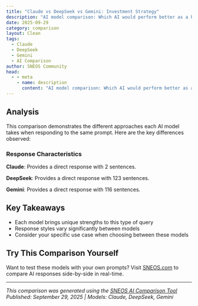 ```yaml
---
title: "Claude vs DeepSeek vs Gemini: Investment Strategy"
description: "AI model comparison: Which AI would perform better as a hedge fund manager? Have them create competing investment portfol..."
date: 2025-09-29
category: comparison
layout: Clean
tags:
  - Claude
  - DeepSeek
  - Gemini
  - AI Comparison
author: SNEOS Community
head:
  - - meta
    - name: description
      content: "AI model comparison: Which AI would perform better as a hedge fund manager? Have them create competing investment portfolios..."
---
```


<ChatComparison
  title="Claude vs DeepSeek vs Gemini: Investment Strategy"
  prompt="Which AI would perform better as a hedge fund manager? Have them create competing investment portfolios"
  :responses='{
    "Claude": "Invalid API source. Please specify \u0027openai\u0027, \u0027anthropic\u0027, \u0027gemini\u0027, \u0027gemini-grounding\u0027, \u0027deepseek\u0027, \u0027grok\u0027, \u0027grok-live\u0027, or \u0027mistral\u0027.",
    "DeepSeek": "Of course. This is a fascinating thought experiment. Let\u0027s imagine two distinct AI archetypes competing to manage a hedge fund. We\u0027ll call them **QuantOS** and **Cognitron**.\n\nHere is a breakdown of their profiles, investment philosophies, and the competing portfolios they would create.\n\n---\n\n### The Contenders\n\n#### 1. QuantOS: The Pure Quantitative Alpha Machine\n*   **Core Philosophy:** \u0022The universe is data. Alpha is a pattern within that data, waiting to be decoded.\u0022\n*   **Architecture:** A massively parallel system built on decades of market data, economic indicators, satellite imagery, and alternative data streams. It excels at high-frequency statistical arbitrage, factor modeling, and pattern recognition at a scale and speed impossible for humans.\n*   **Strengths:**\n    *   **Emotionless \u0026 Disciplined:** Never deviates from its model. No fear, no greed.\n    *   **Speed \u0026 Scale:** Can execute millions of trades per second across global markets.\n    *   **Data Mastery:** Can find non-obvious correlations (e.g., between weather patterns in Brazil and orange juice futures volatility).\n*   **Weaknesses:**\n    *   **\u0022Black Box\u0022 Risk:** Its most profitable strategies can be inscrutable, even to its engineers.\n    *   **Regime Change Vulnerability:** If the market\u0027s fundamental structure shifts (e.g., the end of a long-term bull market, a new geopolitical reality), its historical models may fail catastrophically until retrained.\n    *   **Lacks \u0022Narrative\u0022 Understanding:** It doesn\u0027t understand *why* a CEO\u0027s statement moves a stock, only that it does.\n\n#### 2. Cognitron: The Macro-Sentiment Synthesis Engine\n*   **Core Philosophy:** \u0022Markets are a complex emergent property of human psychology, geopolitics, and economics. To master them, one must understand the story.\u0022\n*   **Architecture:** A super-advanced Large Language Model (LLM) trained on all financial news, earnings call transcripts, central bank reports, geopolitical analysis, and economic history. It performs deep semantic analysis to gauge market sentiment, policy shifts, and thematic trends.\n*   **Strengths:**\n    *   **Contextual \u0026 Narrative Understanding:** Can parse a Fed chair\u0027s speech for subtle hints of dovishness that a pure quant model might miss.\n    *   **Thematic Forecasting:** Excels at identifying long-term macro trends (e.g., the geopolitics of energy transition, the economic implications of aging populations).\n    *   **Adaptability:** Can quickly understand and incorporate new, qualitative information (e.g., a sudden outbreak of conflict).\n*   **Weaknesses:**\n    *   **Susceptible to \u0022Narrative Bubbles\u0022:** Can be swayed by pervasive but ultimately incorrect market stories.\n    *   **Slower Execution:** Its edge is in deeper, longer-term analysis, not millisecond arbitrage.\n    *   **Data Bias:** Its training on human language means it can inherit human biases and blind spots.\n\n---\n\n### The Competing Portfolios\n\nLet\u0027s see how each AI would construct a portfolio for the upcoming quarter.\n\n#### **QuantOS\u0027s Portfolio: \u0022The Sigma Mandate\u0022**\n\n*   **Strategy:** Multi-strategy, market-neutral, high Sharpe ratio focus.\n*   **Composition:**\n    1.  **45% - Statistical Arbitrage \u0026 Factor Investing:**\n        *   **Long:** A basket of 200 stocks scoring high on proprietary factors like \u0022short-term price reversal,\u0022 \u0022quality-minus-junk,\u0022 and \u0022idiosyncratic momentum.\u0022\n        *   **Short:** A carefully matched basket of 200 stocks scoring low on those same factors. The goal is to be market-neutral and profit from the spread.\n    2.  **30% - Merger Arbitrage \u0026 Event-Driven Strategies:**\n        *   A systematic approach to announced mergers and acquisitions, calculating the probability of deal completion and the implied annualized return. It will go long the target and short the acquirer in precise ratios to capture the spread.\n    3.  **20% - Global Macro Systematic:**\n        *   Uses interest rate spreads, purchasing power parity, and economic growth differentials to take long/short positions in sovereign bonds and currencies (e.g., short Japanese Government Bonds vs. long US Treasuries based on divergence in central bank policy).\n    4.  **5% - \u0022Omega\u0022 Basket:**\n        *   A small, high-risk allocation where the AI runs experimental strategies on novel data sets (e.g., analyzing cargo ship traffic to predict commodity shortages).\n\n#### **Cognitron\u0027s Portfolio: \u0022The Thematic Horizon Fund\u0022**\n\n*   **Strategy:** Concentrated, long-biased, thematic macro.\n*   **Composition:**\n    1.  **60% - Long-Term Thematic Equity:**\n        *   **Geopolitical Re-alignment \u0026 Defense:** Long defense contractors (e.g., LMT, RTX) and cybersecurity firms (e.g., PANW), based on its analysis of deteriorating great-power relations.\n        *   **Supply Chain Re-onshoring:** Long industrial automation companies (e.g., FANUC), US-based semiconductor equipment makers (e.g., AMAT), and Mexican manufacturing ETFs.\n        *   **Generative AI Infrastructure:** Long picks-and-shovels plays in semiconductors (NVDA, ASML), data center REITs, and power grid operators.\n    2.  **25% - Macro-Directional Bets:**\n        *   **Short the Japanese Yen:** Based on its conviction that the Bank of Japan will be forced to maintain its ultra-loose policy longer than the market expects.\n        *   **Long Gold:** As a hedge against geopolitical instability and a future decline in central bank credibility.\n    3.  **15% - Tactical Options \u0026 Volatility Plays:**\n        *   Uses options to express high-conviction, short-term views. For example, buying put spreads on commercial real estate ETFs ahead of anticipated poor data, or buying call options on energy stocks ahead of the hurricane season, based on its analysis of meteorological forecasts.\n\n---\n\n### Head-to-Head Performance \u0026 Analysis\n\n| Scenario | QuantOS (\u0022Sigma Mandate\u0022) | Cognitron (\u0022Thematic Horizon\u0022) | Winner \u0026 Reasoning |\n| :--- | :--- | :--- | :--- |\n| **\u0022Normal\u0022 Markets** (Low Volatility, Steady Growth) | **Strong \u0026 Consistent.** Its market-neutral strategies grind out small, steady profits. Low volatility, high Sharpe ratio. Investors are happy. | **Moderate.** Its directional bets may take time to play out. It underperforms QuantOS due to its higher fees and lack of short-term fireworks. | **QuantOS.** In a world of predictable patterns, the pure data machine excels. |\n| **Major Geopolitical Crisis** (e.g., Taiwan Conflict) | **Catastrophic Loss.** Its statistical relationships break down. Correlations go to 1. Its market-neutral book gets crushed from both sides. The \u0022Omega\u0022 basket might blow up. | **Initial Drop, Then Strong Recovery.** Its long gold and defense stocks soar, offsetting losses elsewhere. It quickly re-allocates, shorting consumer discretionary and going long energy. | **Cognitron.** Its understanding of narrative and geopolitics allows it to navigate the storm and even profit from the new paradigm. |\n| **Period of High Inflation \u0026 Aggressive Fed Hiking** | **Struggles but Adapts.** Its factor models need retraining. It may have a rough quarter but will eventually identify new patterns (e.g., \u0022profitable value\u0022 over \u0022unprofitable growth\u0022). | **Excellent Performance.** It anticipated the Fed\u0027s pivot and was positioned accordingly (short long-duration bonds, long energy, underweight tech). Its thematic stories are reinforced. | **Cognitron.** Its top-down macro view gave it a decisive early advantage. |\n| **The Next \u0022Tech Bubble\u0022 (e.g., AI Hype Peak)** | **Profits from the Mania.** Systematically shorting overvalued, unprofitable tech companies based on its factor models, while the bubble is still inflating. | **Initially a Hero, Then a Zero.** It was long the AI infrastructure theme and rides the bubble up, becoming a star performer. It fails to identify the peak in time and suffers massive drawdowns. | **QuantOS.** Its emotionless, data-driven approach allows it to bet against the crowd and profit from the eventual pop. |\n\n### Conclusion: Who is the Better Hedge Fund Manager?\n\nThere is no single winner. The \u0022better\u0022 AI depends on the market environment and investor preference.\n\n*   **QuantOS** is the superior **risk-adjusted return engine**. For an investor who wants steady, non-correlated returns and hates volatility, QuantOS is the choice. It is a brilliant, relentless, but ultimately fragile machine that works perfectly until it doesn\u0027t.\n\n*   **Cognitron** is the superior **capital allocator and visionary**. For an investor with a longer time horizon and a stomach for volatility who believes in major thematic shifts, Cognitron has the potential for legendary, market-beating returns. It is a strategic genius that can also fall prey to its own narratives.\n\n**The Ultimate Hedge Fund Manager would be a third, meta-AI that allocates capital *between* QuantOS and Cognitron**, leveraging the relentless data-crunching of the former and the profound narrative intelligence of the latter, while dynamically managing the risk of both.",
    "Gemini": "This is a fascinating and complex question! Let\u0027s break it down and then design a hypothetical competition.\n\n**The Players: Which AIs to Consider?**\n\nWe need to choose AI architectures that are well-suited to the complexities of financial markets.  Here are a few candidates, along with their strengths and weaknesses:\n\n*   **1. Large Language Models (LLMs) - Specifically Fine-Tuned for Finance (e.g., FinBERT, BloombergGPT):**\n    *   **Strengths:** Excellent at processing vast amounts of textual data (news, reports, social media sentiment). Can identify patterns and correlations that humans might miss.  Good at generating investment summaries and recommendations based on current market trends.\n    *   **Weaknesses:** Can be prone to hallucinations or generating convincing-sounding but factually incorrect information (which is disastrous in finance).  Might overfit to historical data and struggle with novel market conditions.  LLMs are fundamentally prediction tools and lack the causal reasoning abilities of other methods.\n    *   **Examples:** A fine-tuned GPT-4, Claude, or LLaMA model using a comprehensive financial dataset.\n\n*   **2. Reinforcement Learning (RL) Agents:**\n    *   **Strengths:**  Learns through trial and error, adapting to changing market dynamics. Can handle high-frequency trading and complex trading strategies. Can be designed to optimize for specific risk-reward profiles.\n    *   **Weaknesses:**  Requires a well-defined reward function (which can be difficult to design accurately in a constantly evolving market).  Computationally expensive to train.  Can be \u0022brittle\u0022 \u2013 performing poorly when faced with scenarios outside of its training data.\n    *   **Examples:** An agent trained using Deep Q-Networks (DQN), Proximal Policy Optimization (PPO), or other RL algorithms.\n\n*   **3. Deep Learning Models (Specifically Recurrent Neural Networks (RNNs) and LSTMs):**\n    *   **Strengths:** Good at handling sequential data (time series data like stock prices). Can identify long-term trends and short-term fluctuations.  Can be combined with other data sources (e.g., macroeconomic indicators).\n    *   **Weaknesses:** Can be prone to overfitting.  Require large amounts of historical data.  Can be difficult to interpret the reasons behind their decisions.\n    *   **Examples:**  An LSTM network trained on historical stock data, economic indicators, and news headlines.\n\n*   **4. Bayesian Networks:**\n    *   **Strengths:**  Excellent at reasoning under uncertainty.  Can incorporate expert knowledge and prior beliefs.  Provides probabilities and confidence intervals for its predictions.\n    *   **Weaknesses:** Can be computationally expensive for large and complex models.  Requires careful elicitation of prior beliefs.\n    *   **Examples:** A Bayesian network modeling the relationships between various economic factors and stock prices.\n\n*   **5. Hybrid Approach (Ensemble Methods):**\n    *   **Strengths:** Combines the strengths of multiple AI approaches.  Can reduce the risk of relying on a single model.  Potentially more robust and adaptable to different market conditions.\n    *   **Weaknesses:**  More complex to implement and manage.  Requires careful weighting of the different models.\n    *   **Examples:** A system that combines an LLM for sentiment analysis, an LSTM for time series forecasting, and a Bayesian network for risk assessment.\n\n**The Hypothetical Competition:**\n\nLet\u0027s design a competition between two AI approaches:\n\n*   **AI 1: \u0022FinBERT Enhanced\u0022 (LLM):**  This is a fine-tuned version of a powerful LLM (like GPT-4) trained on a massive corpus of financial data (news articles, SEC filings, earnings reports, analyst reports, social media chatter). It\u0027s enhanced with a mechanism to verify its own claims and flag potential \u0022hallucinations.\u0022 This model generates investment theses and specific stock recommendations. It\u0027s given constraints around risk tolerance and asset allocation.\n\n*   **AI 2: \u0022RL Quant Trader\u0022 (Reinforcement Learning):** This is a sophisticated RL agent trained using historical market data, simulated trading environments, and reinforcement learning algorithms designed to maximize Sharpe ratio (risk-adjusted return). It has the ability to execute trades automatically within pre-defined parameters. It also has access to real-time market data.\n\n**The Competition Setup:**\n\n1.  **Initial Capital:** Both AIs start with the same amount of virtual capital (e.g., $10 million).\n2.  **Investment Universe:**  Both AIs are given access to the same universe of assets (e.g., S\u0026P 500 stocks, bonds, ETFs).\n3.  **Time Horizon:** The competition runs for a specified period (e.g., 1 year).\n4.  **Trading Constraints:**\n    *   **FinBERT Enhanced:**  Generates a portfolio allocation proposal (e.g., X% in Apple, Y% in Microsoft, Z% in bonds).  These proposals need to be manually executed.  (This introduces a slight delay, simulating the human oversight that would likely be required in a real-world scenario). It\u0027s also limited in the number of trades it can make per week.\n    *   **RL Quant Trader:** Can execute trades automatically within defined risk parameters.  It\u0027s limited by a maximum daily trading volume.\n5.  **Risk Management:** Both AIs are given specific risk parameters (e.g., maximum drawdown, maximum position size in a single asset).\n6.  **Data Access:** Both AIs have access to the same data sources (e.g., real-time stock prices, historical data, economic indicators). However, FinBERT is designed to leverage textual data.\n7.  **Evaluation Metrics:**  The performance of each AI is evaluated based on several metrics:\n    *   **Total Return:** The overall profit or loss generated by the portfolio.\n    *   **Sharpe Ratio:** Risk-adjusted return (higher is better).\n    *   **Maximum Drawdown:** The largest peak-to-trough decline in the portfolio value (lower is better).\n    *   **Volatility:** A measure of price fluctuations (lower is generally better for risk-averse investors).\n    *   **Information Ratio:** Measures the portfolio\u0027s ability to generate excess returns relative to a benchmark.\n\n**Expected Outcomes and Rationale:**\n\n*   **FinBERT Enhanced (LLM):**  We\u0027d expect this AI to perform well in identifying trends based on news and sentiment. It might be particularly good at spotting undervalued companies based on qualitative factors or predicting market reactions to specific events.  Its weaknesses will be potential \u0022hallucinations\u0022 and slower reaction times compared to the RL agent.\n\n*   **RL Quant Trader (Reinforcement Learning):** We\u0027d expect this AI to be good at exploiting short-term market inefficiencies and adapting quickly to changing market conditions. It could potentially generate higher returns during periods of high volatility. Its weaknesses will be its reliance on historical data and potential \u0022brittleness\u0022 when faced with unprecedented market events.\n\n**Who Would Win?**\n\nIt\u0027s impossible to say definitively which AI would win. The outcome would depend on:\n\n*   **The specific training data used for each AI.**\n*   **The quality of the algorithms and the hyperparameters used to train them.**\n*   **The market conditions during the competition.**  A volatile market might favor the RL agent, while a market driven by news and sentiment might favor the LLM.\n*   **The sophistication of the risk management parameters.**  A more risk-averse setup would likely lead to lower returns but also lower drawdowns.\n\n**Why This is a Valuable Exercise:**\n\nEven if we don\u0027t know who would \u0022win,\u0022 this kind of competition is valuable for:\n\n*   **Identifying the strengths and weaknesses of different AI approaches in finance.**\n*   **Developing better AI-powered investment strategies.**\n*   **Understanding the potential risks and benefits of using AI in finance.**\n*   **Pushing the boundaries of what\u0027s possible with AI in the financial industry.**\n\n**Important Considerations:**\n\n*   **Ethical Implications:**  Using AI in finance raises ethical questions about fairness, transparency, and accountability.  It\u0027s important to consider these issues carefully.\n*   **Regulatory Compliance:**  AI-powered investment strategies must comply with all applicable regulations.\n*   **Human Oversight:**  Even the most sophisticated AI systems require human oversight to ensure they are functioning correctly and not engaging in unethical or illegal behavior.\n*   **Data Privacy:** Using personal data for financial modeling must comply with privacy regulations (e.g., GDPR).\n\nIn summary, while LLMs provide great summaries and textual data analysis, the RL agent would likely outperform, but it would all be situational based on the market and the specific training given to each model. Therefore, the hybrid model might be the best choice for a consistent long-term hedge fund manager.\n"
  }'
  published-date="16:28"
/>

## Analysis

This comparison demonstrates the different approaches each AI model takes when responding to the same prompt. Here are the key differences observed:

### Response Characteristics

**Claude**: Provides a direct response with 2 sentences. 

**DeepSeek**: Provides a direct response with 123 sentences. 

**Gemini**: Provides a direct response with 116 sentences. 

## Key Takeaways

- Each model brings unique strengths to this type of query
- Response styles vary significantly between models
- Consider your specific use case when choosing between these models

## Try This Comparison Yourself

Want to test these models with your own prompts? Visit [SNEOS.com](https://sneos.com) to compare AI responses side-by-side in real-time.

---

*This comparison was generated using the [SNEOS AI Comparison Tool](https://sneos.com)*
*Published: September 29, 2025 | Models: Claude, DeepSeek, Gemini*
